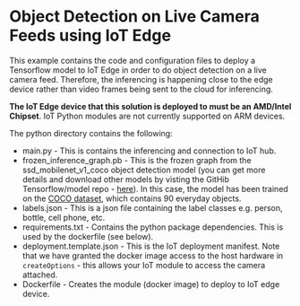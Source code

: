 # Object Detection on Live Camera Feeds using IoT Edge

This example contains the code and configuration files to deploy a Tensorflow model to IoT Edge in order to do object detection on a live camera feed. Therefore, the inferencing is happening close to the edge device rather than video frames being sent to the cloud for inferencing.

__The IoT Edge device that this solution is deployed to must be an AMD/Intel Chipset__. IoT Python modules are not currently supported on ARM devices.

The python directory contains the following:

* main.py - This is contains the inferencing and connection to IoT hub.
* frozen_inference_graph.pb - This is the frozen graph from the ssd_mobilenet_v1_coco object detection model (you can get more details and download other models by visting the GitHib Tensorflow/model repo - [here](https://github.com/tensorflow/models/blob/master/research/object_detection/g3doc/detection_model_zoo.md)). In this case, the model has been trained on the [COCO dataset](http://mscoco.org/), which contains 90 everyday objects.
* labels.json - This is a json file containing the label classes e.g. person, bottle, cell phone, etc.
* requirements.txt - Contains the python package dependencies. This is used by the dockerfile (see below). 
* deployment.template.json - This is the IoT deployment manifest. Note that we have granted the docker image access to the host hardware in `createOptions` - this allows your IoT module to access the camera attached.
* Dockerfile - Creates the module (docker image) to deploy to IoT edge device.



